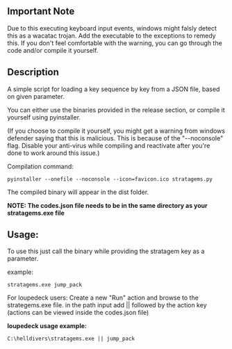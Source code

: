 ## Important Note

Due to this executing keyboard input events, windows might falsly detect this as a wacatac trojan.
Add the executable to the exceptions to remedy this.
If you don't feel comfortable with the warning, you can go through the code and/or compile it yourself.

## Description

A simple script for loading a key sequence by key from a JSON file, based on given parameter.

You can either use the binaries provided in the release section, or compile it yourself using pyinstaller.

(If you choose to compile it yourself, you might get a warning from windows defender saying that this is malicious.
This is because of the "--noconsole" flag.
Disable your anti-virus while compiling and reactivate after you're done to work around this issue.)

Compilation command:
```
pyinstaller --onefile --noconsole --icon=favicon.ico stratagems.py
```
The compiled binary will appear in the dist folder.

**NOTE: The codes.json file needs to be in the same directory as your stratagems.exe file**

## Usage:

To use this just call the binary while providing the stratagem key as a parameter.

example:

```
stratagems.exe jump_pack
```

For loupedeck users:
Create a new "Run" action and browse to the strategems.exe file.
in the path input add || followed by the action key  (actions can be viewed inside the codes.json file)

**loupedeck usage example:**

```
C:\helldivers\stratagems.exe || jump_pack
```
